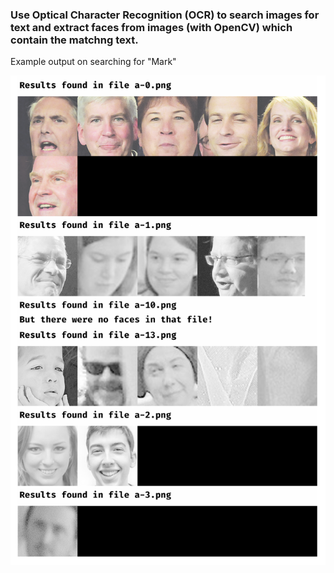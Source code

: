 ### Use Optical Character Recognition (OCR) to search images for text and extract faces from images (with OpenCV)  which contain the matchng text.

Example output on searching for "Mark"

![Output example](/assets/images/output_example.png)

